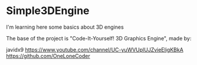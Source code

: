 # Simple3DEngine
I'm learning here some basics about 3D engines

The base of the project is "Code-It-Yourself! 3D Graphics Engine", 
made by:

javidx9
https://www.youtube.com/channel/UC-yuWVUplUJZvieEligKBkA
https://github.com/OneLoneCoder
